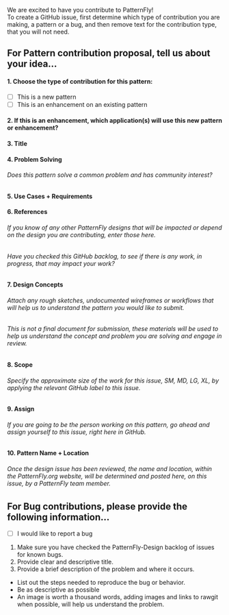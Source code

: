 We are excited to have you contribute to PatternFly!<br>
To create a GitHub issue, first determine which type of contribution you are making, a pattern or a bug, and then remove text for the contribution type, that you will not need. 

## For Pattern contribution proposal, tell us about your idea... 
#### 1. Choose the type of contribution for this pattern:
- [ ] This is a new pattern 
- [ ] This is an enhancement on an existing pattern
#### 2. If this is an enhancement, which application(s) will use this new pattern or enhancement?
#### 3. Title
#### 4. Problem Solving
###### *Does this pattern solve a common problem and has community interest?*
#### 5. Use Cases + Requirements
#### 6. References 
###### *If you know of any other PatternFly designs that will be impacted or depend on the design you are contributing, enter those here.*
###### *Have you checked this GitHub backlog, to see if there is any work, in progress, that may impact your work?*
#### 7. Design Concepts  
###### *Attach any rough sketches, undocumented wireframes or workflows that will help us to understand the pattern you would like to submit.*
###### *This is not a final document for submission, these materials will be used to help us understand the concept and problem you are solving and engage in review.*<br>
#### 8. Scope  
###### *Specify the approximate size of the work for this issue, SM, MD, LG, XL, by applying the relevant GitHub label to this issue.*
#### 9. Assign  
###### *If you are going to be the person working on this pattern, go ahead and assign yourself to this issue, right here in GitHub.*
#### 10. Pattern Name + Location  
###### *Once the design issue has been reviewed, the name and location, within the PatternFly.org website, will be determined and posted here, on this issue, by a PatternFly team member.*

## For Bug contributions, please provide the following information... 
- [ ] I would like to report a bug<br>
1. Make sure you have checked the PatternFly-Design backlog of issues for known bugs.
2. Provide clear and descriptive title.
3. Provide a brief description of the problem and where it occurs.
* List out the steps needed to reproduce the bug or behavior. 
* Be as descriptive as possible
* An image is worth a thousand words, adding images and links to rawgit when possible, will help us understand the problem.
